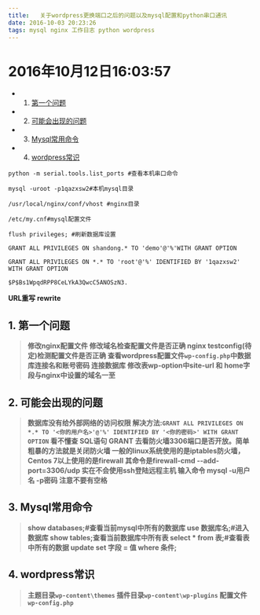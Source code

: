 ```yaml
---
title:   关于wordpress更换端口之后的问题以及mysql配置和python串口通讯
date: 2016-10-03 20:23:26
tags: mysql nginx 工作日志 python wordpress
---
```


# 2016年10月12日16:03:57
<!-- vscode-markdown-toc -->
* 1. [第一个问题](#-0)
* 2. [可能会出现的问题](#-1)
* 3. [Mysql常用命令](#Mysql-2)
* 4. [wordpress常识](#wordpress-3)

<!-- /vscode-markdown-toc -->
```
python -m serial.tools.list_ports #查看本机串口命令

mysql -uroot -p1qazxsw2#本机mysql目录

/usr/local/nginx/conf/vhost #nginx目录

/etc/my.cnf#mysql配置文件

flush privileges; #刷新数据库设置

GRANT ALL PRIVILEGES ON shandong.* TO 'demo'@'%'WITH GRANT OPTION 

GRANT ALL PRIVILEGES ON *.* TO 'root'@'%' IDENTIFIED BY '1qazxsw2' WITH GRANT OPTION

$P$Bs1WpqdRPP8CeLYkA3QwcC5ANOSzN3.
```

<b> URL重写  rewrite<b>

##  1. <a name='-0'></a>第一个问题
>修改nginx配置文件 修改域名检查配置文件是否正确 nginx testconfig(待定)检测配置文件是否正确
>查看wordpress配置文件`wp-config.php`中数据库连接名和账号密码
>连接数据库 修改表wp-option中site-url 和 home字段与nginx中设置的域名一至


##  2. <a name='-1'></a>可能会出现的问题
>数据库没有给外部网络的访问权限
>解决方法:`GRANT ALL PRIVILEGES ON *.* TO '<你的用户名>'@'%' IDENTIFIED BY '<你的密码>' WITH GRANT OPTION`
>看不懂查 SQL语句 GRANT
>去看防火墙3306端口是否开放。简单粗暴的方法就是关闭防火墙
>一般的linux系统使用的是iptables防火墙，Centos 7以上使用的是firewall 其命令是firewall-cmd --add-port=3306/udp
>实在不会使用ssh登陆远程主机 输入命令 mysql -u用户名 -p密码 注意不要有空格

##  3. <a name='Mysql-2'></a>Mysql常用命令
>show databases;#查看当前mysql中所有的数据库
>use 数据库名;#进入数据库
>show tables;查看当前数据库中所有表
>select * from 表;#查看表中所有的数据
>update set 字段 = 值 where 条件;

##  4. <a name='wordpress-3'></a>wordpress常识
>主题目录`wp-content\themes`
>插件目录`wp-content\wp-plugins`
>配置文件`wp-config.php`